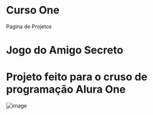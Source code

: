 # Curso One
Pagina de Projetos
# Jogo do Amigo Secreto
# Projeto feito para o cruso de programação Alura One
![image](https://github.com/user-attachments/assets/c8c21ad9-6e10-4f73-94b3-23bee82e1360)
